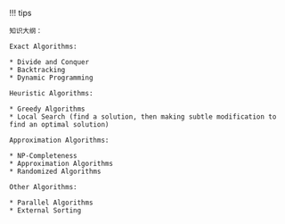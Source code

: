 !!! tips

    知识大纲：

    Exact Algorithms:

    * Divide and Conquer
    * Backtracking
    * Dynamic Programming

    Heuristic Algorithms:

    * Greedy Algorithms
    * Local Search (find a solution, then making subtle modification to find an optimal solution)

    Approximation Algorithms:

    * NP-Completeness
    * Approximation Algorithms
    * Randomized Algorithms

    Other Algorithms:

    * Parallel Algorithms
    * External Sorting